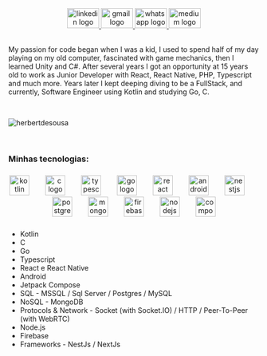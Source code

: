 <div align="center">
  <a href="https://www.linkedin.com/in/herbert-de-sousa-vilela-311638230" target="_blank">
    <img src="https://raw.githubusercontent.com/maurodesouza/profile-readme-generator/master/src/assets/icons/social/linkedin/default.svg" width="64" height="40" alt="linkedin logo"  />
  </a>
  <a href="sousaherbert138@gmail.com" target="_blank">
    <img src="https://raw.githubusercontent.com/maurodesouza/profile-readme-generator/master/src/assets/icons/social/gmail/default.svg" width="64" height="40" alt="gmail logo"  />
  </a>
  <a href="https://whatsa.me/5511952875335" target="_blank">
    <img src="https://raw.githubusercontent.com/maurodesouza/profile-readme-generator/master/src/assets/icons/social/whatsapp/default.svg" width="64" height="40" alt="whatsapp logo"  />
  </a>
  <a href="https://medium.com/@sousaherbert" target="_blank">
    <img src="https://raw.githubusercontent.com/rahuldkjain/github-profile-readme-generator/master/src/images/icons/Social/medium.svg" width="64" height="40" alt="medium logo"  />
  </a>
</div>

<br />

My passion for code began when I was a kid, I used to spend half of my day playing on my old computer, fascinated with game mechanics, then I learned Unity and C#. After several years I got an opportunity at 15 years old to work as Junior Developer with React, React Native, PHP, Typescript and much more. Years later I kept deeping diving to be a FullStack, and currently, Software Engineer using Kotlin and studying Go, C.

<br />

<p><img align="center" src="https://github-readme-stats.vercel.app/api/top-langs?username=herbertdesousa&show_icons=true&locale=en&layout=compact" alt="herbertdesousa" /></p>

<br />

<h3 align="left">Minhas tecnologias:</h3>

###

<div align="center">
  <img src="https://cdn.jsdelivr.net/gh/devicons/devicon@latest/icons/kotlin/kotlin-original.svg" alt="kotlin logo"  height="40" />
  <img width="24" />     
  <img src="https://cdn.jsdelivr.net/gh/devicons/devicon@latest/icons/c/c-original.svg" alt="c logo"  height="40" />
  <img width="24" />
  <img src="https://cdn.jsdelivr.net/gh/devicons/devicon@latest/icons/typescript/typescript-original.svg" alt="typescript logo" height="40" />
  <img width="24" />
  <img src="https://cdn.jsdelivr.net/gh/devicons/devicon@latest/icons/go/go-original.svg" alt="go logo"  height="40" />
  <img width="24" />       
  <img src="https://cdn.jsdelivr.net/gh/devicons/devicon@latest/icons/react/react-original.svg" alt="react logo" height="40" />
  <img width="24" />
  <img src="https://cdn.jsdelivr.net/gh/devicons/devicon@latest/icons/android/android-original.svg" alt="android logo" height="40" />
  <img width="24" />
  <img src="https://cdn.jsdelivr.net/gh/devicons/devicon@latest/icons/nestjs/nestjs-original.svg" alt="nestjs logo"  height="40" />
  <img width="24" />
  <img src="https://cdn.jsdelivr.net/gh/devicons/devicon@latest/icons/postgresql/postgresql-original.svg" alt="postgres logo" height="40" />
  <img width="24" />
  <img src="https://cdn.jsdelivr.net/gh/devicons/devicon@latest/icons/mongodb/mongodb-original.svg" alt="mongodb logo" height="40" />
  <img width="24" />
  <img src="https://cdn.jsdelivr.net/gh/devicons/devicon@latest/icons/firebase/firebase-original.svg" alt="firebase logo" height="40" />
  <img width="24" />
  <img src="https://cdn.jsdelivr.net/gh/devicons/devicon@latest/icons/nodejs/nodejs-original.svg" alt="nodejs logo" height="40" />
  <img width="24" />
  <img src="https://cdn.jsdelivr.net/gh/devicons/devicon@latest/icons/jetpackcompose/jetpackcompose-original.svg" alt="compose logo" height="40" />
</div>

###

* Kotlin
* C
* Go
* Typescript
* React e React Native
* Android
* Jetpack Compose
* SQL - MSSQL / Sql Server / Postgres / MySQL
* NoSQL - MongoDB
* Protocols & Network - Socket (with Socket.IO) / HTTP / Peer-To-Peer (with WebRTC)
* Node.js
* Firebase
* Frameworks - NestJs / NextJs
